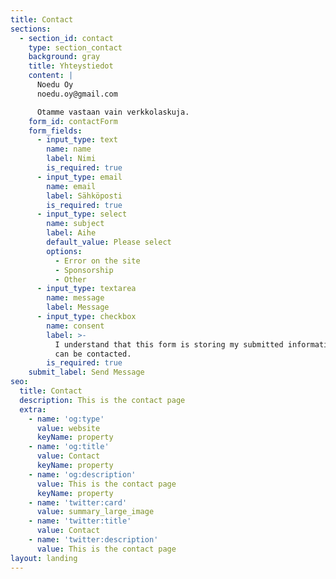 ```yaml
---
title: Contact
sections:
  - section_id: contact
    type: section_contact
    background: gray
    title: Yhteystiedot
    content: |
      Noedu Oy
      noedu.oy@gmail.com

      Otamme vastaan vain verkkolaskuja.
    form_id: contactForm
    form_fields:
      - input_type: text
        name: name
        label: Nimi
        is_required: true
      - input_type: email
        name: email
        label: Sähköposti
        is_required: true
      - input_type: select
        name: subject
        label: Aihe
        default_value: Please select
        options:
          - Error on the site
          - Sponsorship
          - Other
      - input_type: textarea
        name: message
        label: Message
      - input_type: checkbox
        name: consent
        label: >-
          I understand that this form is storing my submitted information so I
          can be contacted.
        is_required: true
    submit_label: Send Message
seo:
  title: Contact
  description: This is the contact page
  extra:
    - name: 'og:type'
      value: website
      keyName: property
    - name: 'og:title'
      value: Contact
      keyName: property
    - name: 'og:description'
      value: This is the contact page
      keyName: property
    - name: 'twitter:card'
      value: summary_large_image
    - name: 'twitter:title'
      value: Contact
    - name: 'twitter:description'
      value: This is the contact page
layout: landing
---
```


